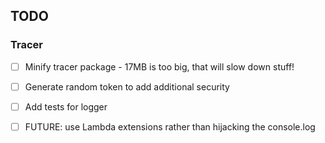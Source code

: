 ## TODO

### Tracer

- [ ] Minify tracer package - 17MB is too big, that will slow down stuff!
- [ ] Generate random token to add additional security
- [ ] Add tests for logger
- [ ] FUTURE: use Lambda extensions rather than hijacking the console.log

